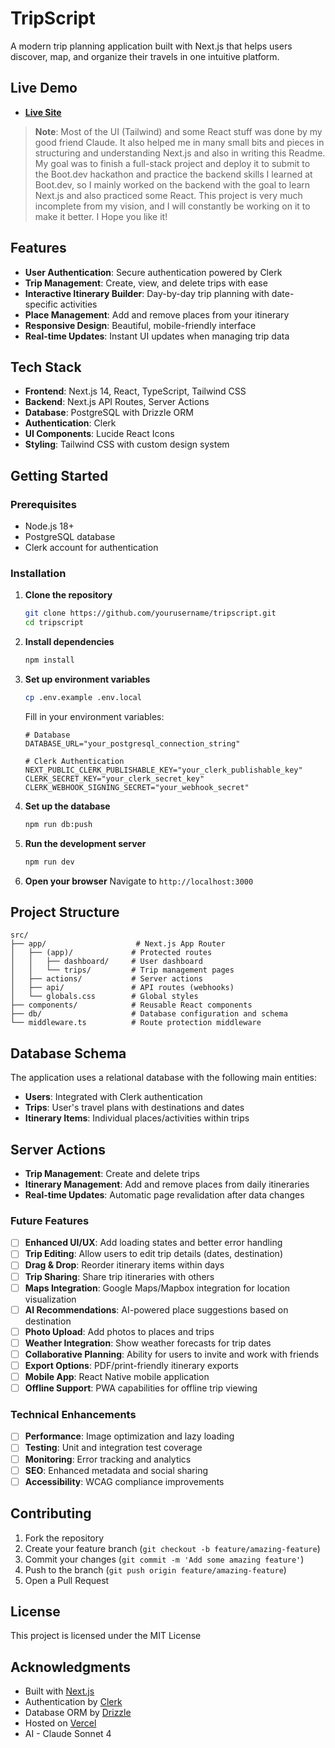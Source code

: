 # TripScript

A modern trip planning application built with Next.js that helps users discover, map, and organize their travels in one intuitive platform.

## Live Demo

- [**Live Site**](https://trip-script.adh1raj.me/)

> **Note**: Most of the UI (Tailwind) and some React stuff was done by my good friend Claude. It also helped me in many small bits and pieces in structuring and understanding Next.js and also in writing this Readme. My goal was to finish a full-stack project and deploy it to submit to the Boot.dev hackathon and practice the backend skills I learned at Boot.dev, so I mainly worked on the backend with the goal to learn Next.js and also practiced some React. This project is very much incomplete from my vision, and I will constantly be working on it to make it better. I Hope you like it!

## Features

- **User Authentication**: Secure authentication powered by Clerk
- **Trip Management**: Create, view, and delete trips with ease
- **Interactive Itinerary Builder**: Day-by-day trip planning with date-specific activities
- **Place Management**: Add and remove places from your itinerary
- **Responsive Design**: Beautiful, mobile-friendly interface
- **Real-time Updates**: Instant UI updates when managing trip data

## Tech Stack

- **Frontend**: Next.js 14, React, TypeScript, Tailwind CSS
- **Backend**: Next.js API Routes, Server Actions
- **Database**: PostgreSQL with Drizzle ORM
- **Authentication**: Clerk
- **UI Components**: Lucide React Icons
- **Styling**: Tailwind CSS with custom design system

## Getting Started

### Prerequisites

- Node.js 18+ 
- PostgreSQL database
- Clerk account for authentication

### Installation

1. **Clone the repository**
   ```bash
   git clone https://github.com/yourusername/tripscript.git
   cd tripscript
   ```

2. **Install dependencies**
   ```bash
   npm install
   ```

3. **Set up environment variables**
   ```bash
   cp .env.example .env.local
   ```
   
   Fill in your environment variables:
   ```env
   # Database
   DATABASE_URL="your_postgresql_connection_string"
   
   # Clerk Authentication
   NEXT_PUBLIC_CLERK_PUBLISHABLE_KEY="your_clerk_publishable_key"
   CLERK_SECRET_KEY="your_clerk_secret_key"
   CLERK_WEBHOOK_SIGNING_SECRET="your_webhook_secret"
   ```

4. **Set up the database**
   ```bash
   npm run db:push
   ```

5. **Run the development server**
   ```bash
   npm run dev
   ```

6. **Open your browser**
   Navigate to `http://localhost:3000`

## Project Structure

```
src/
├── app/                    # Next.js App Router
│   ├── (app)/             # Protected routes
│   │   ├── dashboard/     # User dashboard
│   │   └── trips/         # Trip management pages
│   ├── actions/           # Server actions
│   ├── api/               # API routes (webhooks)
│   └── globals.css        # Global styles
├── components/            # Reusable React components
├── db/                    # Database configuration and schema
└── middleware.ts          # Route protection middleware
```
## Database Schema

The application uses a relational database with the following main entities:

- **Users**: Integrated with Clerk authentication
- **Trips**: User's travel plans with destinations and dates
- **Itinerary Items**: Individual places/activities within trips

## Server Actions

- **Trip Management**: Create and delete trips
- **Itinerary Management**: Add and remove places from daily itineraries
- **Real-time Updates**: Automatic page revalidation after data changes

### Future Features
- [ ] **Enhanced UI/UX**: Add loading states and better error handling
- [ ] **Trip Editing**: Allow users to edit trip details (dates, destination)
- [ ] **Drag & Drop**: Reorder itinerary items within days
- [ ] **Trip Sharing**: Share trip itineraries with others
- [ ] **Maps Integration**: Google Maps/Mapbox integration for location visualization
- [ ] **AI Recommendations**: AI-powered place suggestions based on destination
- [ ] **Photo Upload**: Add photos to places and trips
- [ ] **Weather Integration**: Show weather forecasts for trip dates
- [ ] **Collaborative Planning**: Ability for users to invite and work with friends
- [ ] **Export Options**: PDF/print-friendly itinerary exports
- [ ] **Mobile App**: React Native mobile application
- [ ] **Offline Support**: PWA capabilities for offline trip viewing

### Technical Enhancements
- [ ] **Performance**: Image optimization and lazy loading
- [ ] **Testing**: Unit and integration test coverage
- [ ] **Monitoring**: Error tracking and analytics
- [ ] **SEO**: Enhanced metadata and social sharing
- [ ] **Accessibility**: WCAG compliance improvements

## Contributing

1. Fork the repository
2. Create your feature branch (`git checkout -b feature/amazing-feature`)
3. Commit your changes (`git commit -m 'Add some amazing feature'`)
4. Push to the branch (`git push origin feature/amazing-feature`)
5. Open a Pull Request

## License

This project is licensed under the MIT License

## Acknowledgments

- Built with [Next.js](https://nextjs.org/)
- Authentication by [Clerk](https://clerk.com/)
- Database ORM by [Drizzle](https://orm.drizzle.team/)
- Hosted on [Vercel](https://vercel.com/docs)
- AI - Claude Sonnet 4